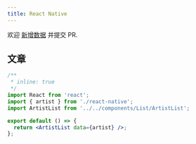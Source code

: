 ```yaml
---
title: React Native
---
```


<Alert type="info">
  欢迎 <a href="https://github.com/youngjuning/youngjuning.github.io/edit/main/docs//awesome/react-native.js">新增数据</a> 并提交 PR.
</Alert>

## 文章

```jsx
/**
 * inline: true
 */
import React from 'react';
import { artist } from './react-native';
import ArtistList from '../../components/List/ArtistList';

export default () => {
  return <ArtistList data={artist} />;
};
```
